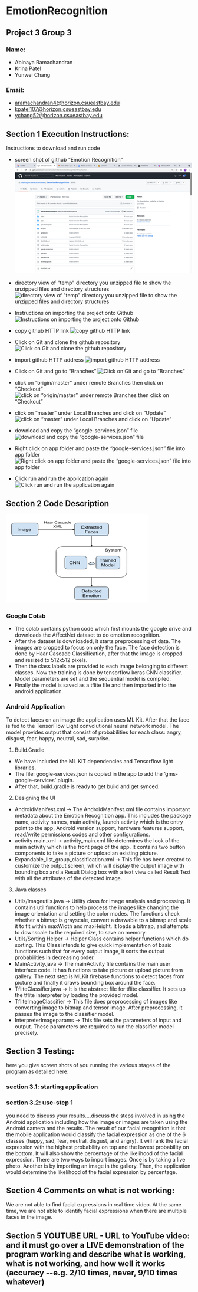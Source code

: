 # EmotionRecognition

## Project 3 Group 3
### Name:
- Abinaya Ramachandran
-	Krina Patel
-	Yunwei Chang
### Email: 
- aramachandran4@horizon.csueastbay.edu
- kpatel107@horizon.csueastbay.edu
- ychang52@horizon.csueastbay.edu
       
## Section 1 Execution Instructions:
Instructions to download and run code 

- screen shot of github “Emotion Recognition”  
![screen shot of github “Emotion Recognition”](images/1.1.png)

- directory view of "temp" directory you unzipped file to show the unzipped files and directory structures
![directory view of "temp" directory you unzipped file to show the unzipped files and directory structures](images/)

- Instructions on importing the project onto Github
![Instructions on importing the project onto Github](images/)

- copy github HTTP link 
![copy github HTTP link](images/)

- Click on Git and clone the github repository
![Click on Git and clone the github repository](images/)

- import github HTTP address
![import github HTTP address](images/)

- Click on Git and go to “Branches”
![Click on Git and go to “Branches”](images/)

- click on “origin/master” under remote Branches then click on “Checkout”
![click on “origin/master” under remote Branches then click on “Checkout”](images/)

- click on “master” under Local Branches and click on “Update”
![click on “master” under Local Branches and click on “Update”](images/)

- download and copy the “google-services.json” file
![download and copy the “google-services.json” file](images/)

- Right click on app folder and paste the “google-services.json” file into app folder
![Right click on app folder and paste the “google-services.json” file into app folder](images/)

- Click run and run the application again
![Click run and run the application again](images/)




## Section 2 Code Description

![diagram](images/emotionDetection.png)

### Google Colab
- The colab contains python code which first mounts the google drive and downloads the AffectNet dataset to do emotion recognition.
- After the dataset is downloaded, it starts preprocessing of data. The images are cropped to focus on only the face. The face detection is done by Haar Cascade Classification, after that the image is cropped and resized to 512x512 pixels. 
- Then the class labels are provided to each image belonging to different classes. Now the training is done by tensorflow keras CNN classifier. Model parameters are set and the sequential model is compiled.
- Finally the model is saved as a tflite file and then imported into the android application.

### Android Application
To detect faces on an image the application uses ML Kit. After that the face is fed to the TensorFlow Light convolutional neural network model. The model provides output that consist of probabilities for each class: angry, disgust, fear, happy, neutral, sad, surprise.
1. Build.Gradle
- We have included the ML KIT dependencies and Tensorflow light libraries.
- The file: google-services.json is copied in the app to add the ‘gms-google-services’ plugin. 
- After that, build.gradle is ready to get build and get synced.

2. Designing the UI
- AndroidManifest.xml -> The AndroidManifest.xml file contains important metadata about the Emotion Recognition app. This includes the package name, activity names, main activity, launch activity which is the entry point to the app, Android version support, hardware features support, read/write permissions codes and other configurations.
- activity main.xml -> activity_main.xml file determines the look of the main activity which is the front page of the app. It contains two button components to take a picture or upload an existing picture.
- Expandable_list_group_classification.xml -> This file has been created to customize the output screen, which will display the output image with bounding box and a Result Dialog box with a text view called Result Text with all the attributes of the detected image. 

3. Java classes 
- Utils/Imageutils.java -> Utility class for image analysis and processing. It contains util functions to help process the images like changing the image orientation and setting the color modes. The functions check whether a bitmap is grayscale, convert a drawable to a bitmap and scale it to fit within maxWidth and maxHeight. It loads a bitmap, and attempts to downscale to the required size, to save on memory. 
- Utils/Sorting Helper -> Helper Class contains helper functions which do sorting. This Class intends to give quick implementation of basic functions such that for every output image, it sorts the output probabilities in decreasing order.
- MainActivity.java -> The mainActivity file contains the main user interface code. It has functions to take picture or upload picture from gallery. The next step is  MLKit firebase functions to detect faces from picture and finally it draws bounding box around the face.
- TfliteClassifier.java -> It is the abstract file for tflite classifier. It sets up the tflite interpreter by loading the provided model.
- TfliteImageClassifier ->  This file does preprocessing of images like converting image to bitmap and tensor image. After preprocessing, it passes the image to the classifier model.
- InterpreterImageparams -> This file sets the parameters of input and output. These parameters are required to run the classifier model precisely.

## Section 3 Testing:
 here you give screen shots of you running the various stages of the program as detailed here:
### section 3.1: starting application

### section 3.2: use-step 1    
you need to discuss your results….discuss the steps involved in using the Android application including how the image or images are taken using the Android camera and the results.
The result of our facial recognition is that the mobile application would classify the facial expression as one of the 6 classes (happy, sad, fear, neutral, disgust, and angry). It will rank the facial expression with the highest probability on top and the lowest probability on the bottom. It will also show the percentage of the likelihood of the facial expression. 
There are two ways to import images. Once is by taking a live photo. Another is by importing an image in the gallery. Then, the application would determine the likelihood of the facial expression by percentage. 


## Section 4 Comments on what is not working:
We are not able to find facial expressions in real time video. At the same time, we are not able to identify facial expressions when there are multiple faces in the image.

## Section 5 YOUTUBE URL - URL to YouTube video: and it must go over a LIVE demonstration of the program working and describe what is working, what is not working, and how well it works (accuracy --e.g. 2/10 times, never, 9/10 times whatever)






